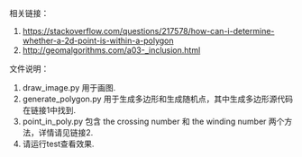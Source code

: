 相关链接：
1. https://stackoverflow.com/questions/217578/how-can-i-determine-whether-a-2d-point-is-within-a-polygon
2. http://geomalgorithms.com/a03-_inclusion.html

文件说明：
1. draw_image.py 用于画图.
2. generate_polygon.py 用于生成多边形和生成随机点，其中生成多边形源代码在链接1中找到.
3. point_in_poly.py 包含 the crossing number 和 the winding number 两个方法，详情请见链接2.
4. 请运行test查看效果.

